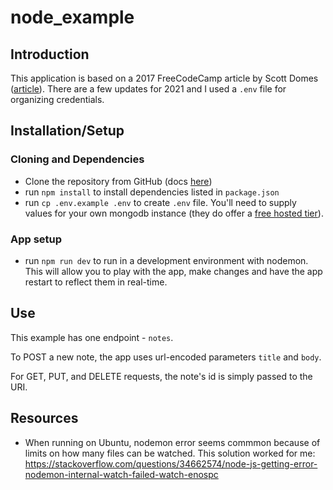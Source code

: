 # node_example
## Introduction
This application is based on a 2017 FreeCodeCamp article by Scott Domes ([article](https://www.freecodecamp.org/news/building-a-simple-node-js-api-in-under-30-minutes-a07ea9e390d2/)). There are a few updates for 2021 and I used a
`.env` file for organizing credentials.

## Installation/Setup

### Cloning and Dependencies
- Clone the repository from GitHub (docs [here](https://docs.github.com/en/github/creating-cloning-and-archiving-repositories/cloning-a-repository))
- run `npm install` to install dependencies listed in `package.json`
- run `cp .env.example .env` to create `.env` file. You'll need to supply values for your own mongodb instance (they do offer a [free hosted tier](https://www.mongodb.com/cloud/atlas)).

### App setup
- run `npm run dev` to run in a development environment with nodemon. This will allow you to play with the app, make changes and have the app restart to reflect them in real-time.


## Use

This example has one endpoint - `notes`.

To POST a new note, the app uses url-encoded parameters `title` and `body`.

For GET, PUT, and DELETE requests, the note's id is simply passed to the URI.

## Resources
- When running on Ubuntu, nodemon error seems commmon because of limits on how many files can be watched. This solution worked for me: https://stackoverflow.com/questions/34662574/node-js-getting-error-nodemon-internal-watch-failed-watch-enospc
